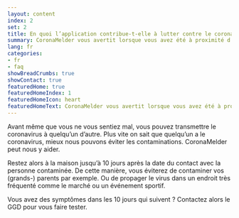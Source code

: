 ```yaml
---
layout: content
index: 2
set: 2
title: En quoi l’application contribue-t-elle à lutter contre le coronavirus ?
summary: CoronaMelder vous avertit lorsque vous avez été à proximité d’une personne qui a le coronavirus.
lang: fr
categories:
- fr
- faq
showBreadCrumbs: true
showContact: true
featuredHome: true
featuredHomeIndex: 1
featuredHomeIcon: heart
featuredHomeText: CoronaMelder vous avertit lorsque vous avez été à proximité d’une personne qui a le coronavirus.
---
```


Avant même que vous ne vous sentiez mal, vous pouvez transmettre le coronavirus à quelqu’un d’autre. Plus vite on sait que quelqu’un a le coronavirus, mieux nous pouvons éviter les contaminations. CoronaMelder peut nous y aider. 

Restez alors à la maison jusqu’à 10 jours après la date du contact avec la personne contaminée. De cette manière, vous éviterez de contaminer vos (grands-) parents par exemple. Ou de propager le virus dans un endroit très fréquenté comme le marché ou un événement sportif. 

Vous avez des symptômes dans les 10 jours qui suivent ?
Contactez alors le GGD pour vous faire tester.
